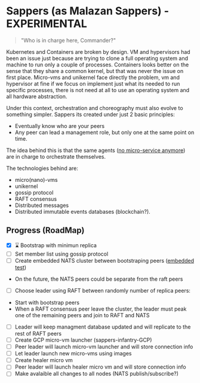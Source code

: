 # Sappers (as Malazan Sappers) - EXPERIMENTAL

> "Who is in charge here, Commander?"

Kubernetes and Containers are broken by design. VM and hypervisors had been an issue just because are trying
to clone a full operating system and machine to run only a couple of processes. Containers looks better on the sense
that they share a common kernel, but that was never the issue on first place. Micro-vms and unikernel face directly
the problem, vm and hypervisor at fine if we focus on implement just what its needed to run specific processes, there is not
need at all to use an operating system and all hardware abstraction.

Under this context, orchestration and choreography must also evolve to something simpler. Sappers its created under
just 2 basic principles:

- Eventually know who are your peers
- Any peer can lead a management role, but only one at the same point on time.

The idea behind this is that the same agents ([no micro-service anymore](https://medium.com/@rodrigo.estrada/micro-agents-the-evolution-of-micro-services-1397a1567767))
are in charge to orchestrate themselves.

The technologies behind are:
 - micro(nano)-vms
 - unikernel
 - gossip protocol
 - RAFT consensus
 - Distributed messages
 - Distributed immutable events databases (blockchain?).

 ## Progress (RoadMap)

 - [x] :hourglass: Bootstrap with minimun replica
 - [ ] Set member list using gossip protocol
 - [ ] Create embedded NATS cluster between bootstraping peers ([embedded test](https://github.com/nats-io/nats-server/blob/master/test/test.go#L46))
  - On the future, the NATS peers could be separate from the raft peers
 - [ ] Choose leader using RAFT between randomly number of replica peers:
  - Start with bootstrap peers
  - When a RAFT consensus peer leave the cluster, the leader must peak one of the remaining peers and join to RAFT and NATS
 - [ ] Leader will keep managment database updated and will replicate to the rest of RAFT peers
 - [ ] Create GCP micro-vm launcher (sappers-infantry-GCP)
 - [ ] Peer leader will launch micro-vm launcher and will store connection info
 - [ ] Let leader launch new micro-vms using images
 - [ ] Create healer micro vm
 - [ ] Peer leader will launch healer micro vm and will store connection info
 - [ ] Make avalaible all changes to all nodes (NATS publish/subscribe?)
